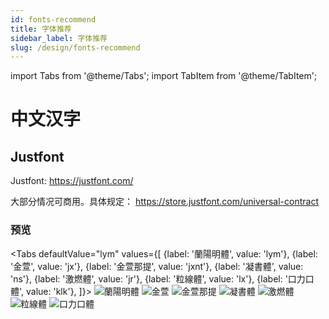 ```yaml
---
id: fonts-recommend
title: 字体推荐
sidebar_label: 字体推荐
slug: /design/fonts-recommend
---
```


import Tabs from '@theme/Tabs';
import TabItem from '@theme/TabItem';

# 中文汉字

## Justfont

Justfont: https://justfont.com/

大部分情况可商用。具体规定： https://store.justfont.com/universal-contract

### 预览

<Tabs
  defaultValue="lym"
  values={[
    {label: '蘭陽明體', value: 'lym'},
    {label: '金萱', value: 'jx'},
    {label: '金萱那提', value: 'jxnt'},
    {label: '凝書體', value: 'ns'},
    {label: '激燃體', value: 'jr'},
    {label: '粒線體', value: 'lx'},
    {label: '口力口體', value: 'klk'},
  ]}>
  <TabItem value="lym" label="蘭陽明體" defalut>
    <img src="https://i.imgur.com/5aI4gin.jpg" alt="蘭陽明體"></img>
  </TabItem>
  <TabItem value="jx" label="金萱">
    <img src="https://i.imgur.com/YxlWdUl.jpg" alt="金萱"></img>
  </TabItem>
    <TabItem value="jxnt" label="金萱那提">
    <img src="https://i.imgur.com/rHKad4R.jpg" alt="金萱那提"></img>
  </TabItem>
  <TabItem value="ns" label="凝書體">
    <img src="https://i.imgur.com/xoIhUw0.jpg" alt="凝書體"></img>
  </TabItem>
  <TabItem value="jr" label="激燃體">
    <img src="https://i.imgur.com/9pdsgZJ.jpg" alt="激燃體"></img>
  </TabItem>
  <TabItem value="lx" label="粒線體">
    <img src="https://i.imgur.com/39jbCzW.jpg" alt="粒線體"></img>
  </TabItem>
  <TabItem value="klk" label="口力口體">
    <img src="https://i.imgur.com/us41GnI.jpg" alt="口力口體"></img>
  </TabItem>
</Tabs>


